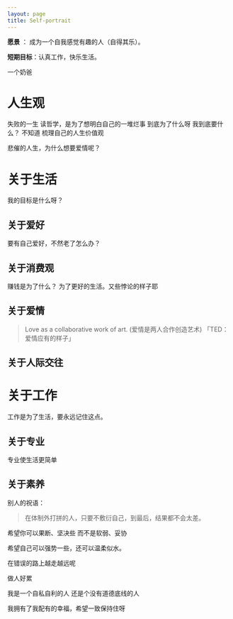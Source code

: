 ```yaml
---
layout: page
title: Self-portrait
---
```


**愿景** ： 成为一个自我感觉有趣的人（自得其乐）。


**短期目标**：认真工作，快乐生活。

一个奶爸

# 人生观
失败的一生 
读哲学，是为了想明白自己的一堆烂事 
到底为了什么呀
我到底要什么？ 
不知道 
梳理自己的人生价值观 

悲催的人生，为什么想要爱情呢？ 

# 关于生活
我的目标是什么呀？

## 关于爱好
要有自己爱好，不然老了怎么办？

## 关于消费观
赚钱是为了什么？
为了更好的生活。又些悖论的样子耶
 

## 关于爱情
> Love as a collaborative work of art. (爱情是两人合作创造艺术) 「TED：爱情应有的样子」

## 关于人际交往

# 关于工作
工作是为了生活，要永远记住这点。
## 关于专业
专业使生活更简单

## 关于素养

别人的祝语：
> 在体制外打拼的人，只要不敷衍自己，到最后，结果都不会太差。

希望你可以果断、坚决些
而不是软弱、妥协

希望自己可以强势一些，还可以温柔似水。

在错误的路上越走越远呢

做人好累

我是一个自私自利的人
还是个没有道德底线的人

我拥有了我配有的幸福，希望一致保持住呀
